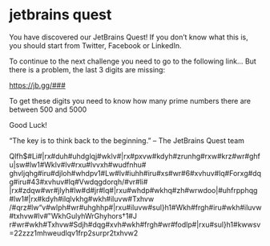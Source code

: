 <h1>jetbrains quest</h1> 


<!--
      O
{o)xxx|===============-
      O

Welcome to the JetBrains Quest.

What awaits ahead is a series of challenges. Each one will require a little initiative, a little thinking, 
and a whole lot of JetBrains to get to the end. Cheating is allowed and in some places encouraged. 
You have until the 15th of March at 12:00 CET to finish all the quests.
Getting to the end of each quest will earn you a reward.
Let the quest commence!

'''JetBrains has a lot of products, but there is one that looks like a joke on our Products page, you should start there... '''
(hint: use Chrome Incognito mode)
It’s dangerous to go alone take this key: Good luck! == Jrrg#oxfn$

                 O
-===============|xxx(o}
                 O
-->

You have discovered our JetBrains Quest! If you don’t know what this is, you should start from Twitter, Facebook or LinkedIn.


To continue to the next challenge you need to go to the following link… But there is a problem, the last 3 digits are missing:


https://jb.gg/###


To get these digits you need to know how many prime numbers there are between 500 and 5000


Good Luck!


“The key is to think back to the beginning.” – The JetBrains Quest team

Qlfh$#Li#|rx#duh#uhdglqj#wklv#|rx#pxvw#kdyh#zrunhg#rxw#krz#wr#ghfu|sw#lw1#Wklv#lv#rxu#lvvxh#wudfnhu#
ghvljqhg#iru#djloh#whdpv1#Lw#lv#iuhh#iru#xs#wr#6#xvhuv#lq#Forxg#dqg#iru#43#xvhuv#lq#Vwdqgdorqh/#vr#li#
|rx#zdqw#wr#jlyh#lw#d#jr#lq#|rxu#whdp#wkhq#zh#wrwdoo|#uhfrpphqg#lw1#|rx#kdyh#ilqlvkhg#wkh#iluvw#Txhvw
/#qrz#lw“v#wlph#wr#uhghhp#|rxu#iluvw#sul}h1#Wkh#frgh#iru#wkh#iluvw#txhvw#lv#‟WkhGulyhWrGhyhors†1#J
r#wr#wkh#Txhvw#Sdjh#dqg#xvh#wkh#frgh#wr#fodlp#|rxu#sul}h1#kwwsv=22zzz1mhweudlqv1frp2surpr2txhvw2